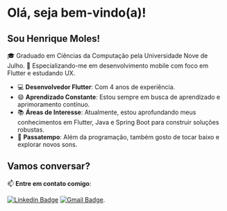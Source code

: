 # Olá, seja bem-vindo(a)!

## Sou Henrique Moles!

🎓 Graduado em Ciências da Computação pela Universidade Nove de Julho.
📱 Especializando-me em desenvolvimento mobile com foco em Flutter e estudando UX.

- 💻 **Desenvolvedor Flutter**: Com 4 anos de experiência.
- 😄 **Aprendizado Constante**: Estou sempre em busca de aprendizado e aprimoramento contínuo.
- 📚 **Áreas de Interesse**: Atualmente, estou aprofundando meus conhecimentos em Flutter, Java e Spring Boot para construir soluções robustas.
- 🎸 **Passatempo**: Além da programação, também gosto de tocar baixo e explorar novos sons.

## Vamos conversar?

📫 **Entre em contato comigo**:

[![Linkedin Badge](https://img.shields.io/badge/-LinkedIn-blue?style=flat-square&logo=Linkedin&logoColor=white&link=https://www.linkedin.com/in/henrique-moles/)](https://www.linkedin.com/in/henrique-moles/)
[![Gmail Badge](https://img.shields.io/badge/-Gmail-c14438?style=flat-square&logo=Gmail&logoColor=white&link=mailto:henriquemoles@gmail.com)](mailto:henriquemoles@gmail.com).
